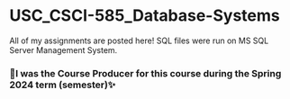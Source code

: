 # USC_CSCI-585_Database-Systems
All of my assignments are posted here! SQL files were run on MS SQL Server Management System.

### 🚀I was the Course Producer for this course during the Spring 2024 term (semester)✨
